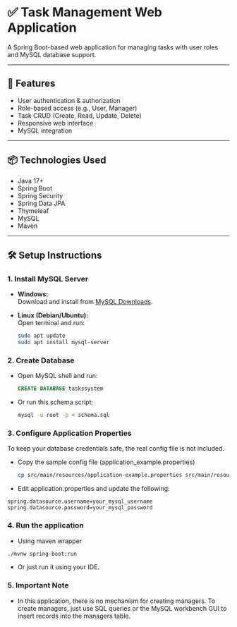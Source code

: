 # ✅ Task Management Web Application

A Spring Boot-based web application for managing tasks with user roles and MySQL database support.

---

## 🚀 Features

- User authentication & authorization
- Role-based access (e.g., User, Manager)
- Task CRUD (Create, Read, Update, Delete)
- Responsive web interface
- MySQL integration

---

## 📦 Technologies Used

- Java 17+
- Spring Boot
- Spring Security
- Spring Data JPA
- Thymeleaf
- MySQL
- Maven

---

## 🛠️ Setup Instructions

### 1. Install MySQL Server

- **Windows:**  
  Download and install from [MySQL Downloads](https://dev.mysql.com/downloads/mysql/).

- **Linux (Debian/Ubuntu):**  
  Open terminal and run:
  ```bash
  sudo apt update
  sudo apt install mysql-server
  ```

### 2. Create Database

- Open MySQL shell and run:

  ```sql
  CREATE DATABASE taskssystem

  ```

- Or run this schema script:
  ```bash
  mysql -u root -p < schema.sql
  ```

### 3. Configure Application Properties

To keep your database credentials safe, the real config file is not included.

- Copy the sample config file (application_example.properties)

  ```bash
  cp src/main/resources/application-example.properties src/main/resources/application.properties
  ```

- Edit application.properties and update the following:

```properties
spring.datasource.username=your_mysql_username
spring.datasource.password=your_mysql_password
```

### 4. Run the application

- Using maven wrapper

```bash
./mvnw spring-boot:run

```

- Or just run it using your IDE.

### 5. Important Note

- In this application, there is no mechanism for creating managers. To create managers, just use SQL queries or the MySQL workbench GUI to insert records into the managers table.

